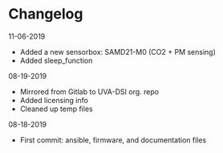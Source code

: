 # Changelog

11-06-2019

- Added a new sensorbox: SAMD21-M0 (CO2 + PM sensing)
- Added sleep_function

08-19-2019

- Mirrored from Gitlab to UVA-DSI org. repo
- Added licensing info
- Cleaned up temp files

08-18-2019

- First commit: ansible, firmware, and documentation files

